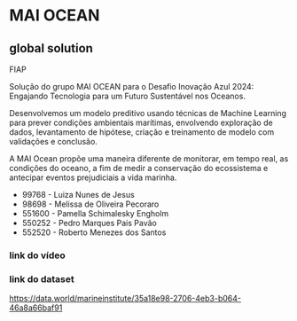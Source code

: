 # MAI OCEAN

## global solution

FIAP

Solução do grupo MAI OCEAN para o Desafio Inovação Azul 2024: Engajando Tecnologia para um Futuro Sustentável nos Oceanos.

Desenvolvemos um modelo preditivo usando técnicas de Machine Learning para prever condições ambientais marítimas, envolvendo exploração de dados, levantamento de hipótese, criação e treinamento de modelo com validações e conclusão.

A MAI Ocean propõe uma maneira diferente de monitorar, em tempo real, as condições do oceano, a fim de medir a conservação do ecossistema e antecipar eventos prejudiciais a vida marinha.

- 99768 - Luiza Nunes de Jesus
- 98698 - Melissa de Oliveira Pecoraro
- 551600 - Pamella Schimalesky Engholm
- 550252 - Pedro Marques Pais Pavão
- 552520 - Roberto Menezes dos Santos

### link do vídeo 

### link do dataset
https://data.world/marineinstitute/35a18e98-2706-4eb3-b064-46a8a66baf91


